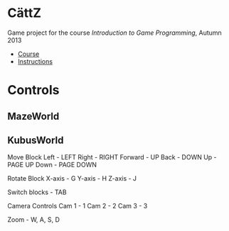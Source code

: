 CättZ
=====

Game project for the course *Introduction to Game Programming*, Autumn 2013

  * [Course](http://www.cs.helsinki.fi/courses/582325/2013/s/k/1)
  * [Instructions](http://www.cs.helsinki.fi/u/vihavain/s13/intro_to_gameprogramming/project/end-term-proj_2013.html)

Controls
========

MazeWorld
---------



KubusWorld
----------
Move Block
Left	-	LEFT
Right	-	RIGHT
Forward -	UP
Back	-	DOWN
Up		-	PAGE UP
Down	-	PAGE DOWN

Rotate Block
X-axis	-	G
Y-axis	-	H
Z-axis	-	J

Switch blocks 	- 	TAB

Camera Controls
Cam 1	-	1
Cam 2	-	2
Cam 3	-	3

Zoom	-	W, A, S, D
